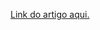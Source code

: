 [Link do artigo aqui.](https://www.linkedin.com/pulse/compress%25C3%25A3o-de-dados-desvendando-efici%25C3%25AAncia-por-tr%25C3%25A1s-das-italo-brand%25C3%25A3o/?trackingId=JzDtdoboT8SVdTFpjl72lQ%3D%3D)
